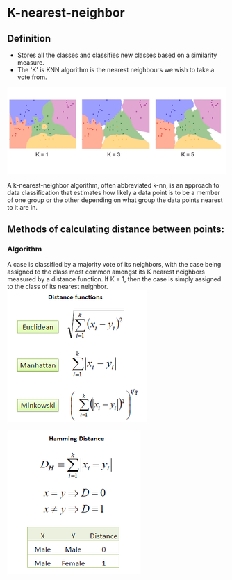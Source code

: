 # K-nearest-neighbor
## Definition
* Stores all the classes and classifies new classes based on a similarity measure.
* The 'K' is KNN algorithm is the nearest neighbours we wish to take a vote from.

<img src="knn.png?raw=true">


A k-nearest-neighbor algorithm, often abbreviated k-nn, is an approach to data classification that estimates how likely a data point is to be a member of one group or the other depending on what group the data points nearest to it are in.

## Methods of calculating distance between points:
### Algorithm		
A case is classified by a majority vote of its neighbors, with the case being assigned to the class most common amongst its K nearest neighbors measured by a distance function. If K = 1, then the case is simply assigned to the class of its nearest neighbor.    
<img src="KNN_similarity.png?raw=true">

<img src="KNN_hamming.png?raw=true">
